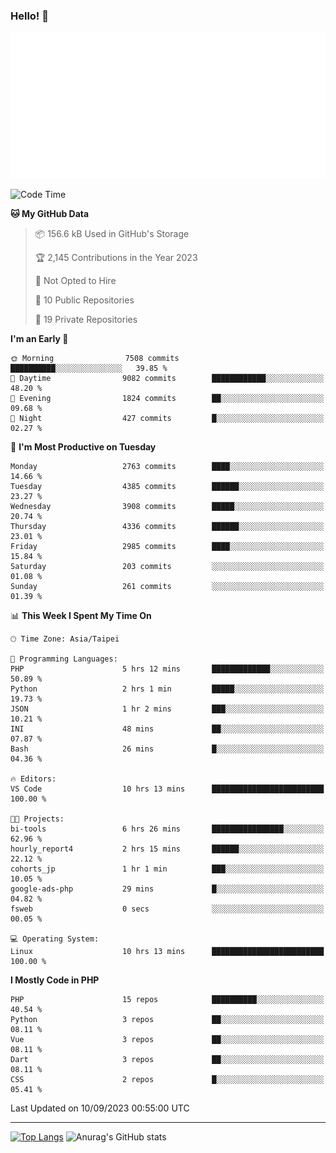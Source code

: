 ### Hello! 👋

![Metrics](/metrics.classic.svg)

<!--START_SECTION:waka-->
![Code Time](http://img.shields.io/badge/Code%20Time-608%20hrs%203%20mins-blue)

**🐱 My GitHub Data** 

> 📦 156.6 kB Used in GitHub's Storage 
 > 
> 🏆 2,145 Contributions in the Year 2023
 > 
> 🚫 Not Opted to Hire
 > 
> 📜 10 Public Repositories 
 > 
> 🔑 19 Private Repositories 
 > 
**I'm an Early 🐤** 

```text
🌞 Morning                7508 commits        ██████████░░░░░░░░░░░░░░░   39.85 % 
🌆 Daytime                9082 commits        ████████████░░░░░░░░░░░░░   48.20 % 
🌃 Evening                1824 commits        ██░░░░░░░░░░░░░░░░░░░░░░░   09.68 % 
🌙 Night                  427 commits         █░░░░░░░░░░░░░░░░░░░░░░░░   02.27 % 
```
📅 **I'm Most Productive on Tuesday** 

```text
Monday                   2763 commits        ████░░░░░░░░░░░░░░░░░░░░░   14.66 % 
Tuesday                  4385 commits        ██████░░░░░░░░░░░░░░░░░░░   23.27 % 
Wednesday                3908 commits        █████░░░░░░░░░░░░░░░░░░░░   20.74 % 
Thursday                 4336 commits        ██████░░░░░░░░░░░░░░░░░░░   23.01 % 
Friday                   2985 commits        ████░░░░░░░░░░░░░░░░░░░░░   15.84 % 
Saturday                 203 commits         ░░░░░░░░░░░░░░░░░░░░░░░░░   01.08 % 
Sunday                   261 commits         ░░░░░░░░░░░░░░░░░░░░░░░░░   01.39 % 
```


📊 **This Week I Spent My Time On** 

```text
🕑︎ Time Zone: Asia/Taipei

💬 Programming Languages: 
PHP                      5 hrs 12 mins       █████████████░░░░░░░░░░░░   50.89 % 
Python                   2 hrs 1 min         █████░░░░░░░░░░░░░░░░░░░░   19.73 % 
JSON                     1 hr 2 mins         ███░░░░░░░░░░░░░░░░░░░░░░   10.21 % 
INI                      48 mins             ██░░░░░░░░░░░░░░░░░░░░░░░   07.87 % 
Bash                     26 mins             █░░░░░░░░░░░░░░░░░░░░░░░░   04.36 % 

🔥 Editors: 
VS Code                  10 hrs 13 mins      █████████████████████████   100.00 % 

🐱‍💻 Projects: 
bi-tools                 6 hrs 26 mins       ████████████████░░░░░░░░░   62.96 % 
hourly_report4           2 hrs 15 mins       ██████░░░░░░░░░░░░░░░░░░░   22.12 % 
cohorts_jp               1 hr 1 min          ███░░░░░░░░░░░░░░░░░░░░░░   10.05 % 
google-ads-php           29 mins             █░░░░░░░░░░░░░░░░░░░░░░░░   04.82 % 
fsweb                    0 secs              ░░░░░░░░░░░░░░░░░░░░░░░░░   00.05 % 

💻 Operating System: 
Linux                    10 hrs 13 mins      █████████████████████████   100.00 % 
```

**I Mostly Code in PHP** 

```text
PHP                      15 repos            ██████████░░░░░░░░░░░░░░░   40.54 % 
Python                   3 repos             ██░░░░░░░░░░░░░░░░░░░░░░░   08.11 % 
Vue                      3 repos             ██░░░░░░░░░░░░░░░░░░░░░░░   08.11 % 
Dart                     3 repos             ██░░░░░░░░░░░░░░░░░░░░░░░   08.11 % 
CSS                      2 repos             █░░░░░░░░░░░░░░░░░░░░░░░░   05.41 % 
```




 Last Updated on 10/09/2023 00:55:00 UTC
<!--END_SECTION:waka-->

<hr>

<span style="display:inline-block">[![Top Langs](https://github-readme-stats.vercel.app/api/top-langs/?username=maureendadap&layout=compact&theme=transparent)](https://github.com/anuraghazra/github-readme-stats)</span>
<span style="display:inline-block">![Anurag's GitHub stats](https://github-readme-stats.vercel.app/api?username=maureendadap&show_icons=true&theme=transparent&count_private=true)</span>

<!--
**MaureenDadap/maureendadap** is a ✨ _special_ ✨ repository because its `README.md` (this file) appears on your GitHub profile.

Here are some ideas to get you started:

- 🔭 I’m currently working on ...
- 🌱 I’m currently learning ...
- 👯 I’m looking to collaborate on ...
- 🤔 I’m looking for help with ...
- 💬 Ask me about ...
- 📫 How to reach me: ...
- 😄 Pronouns: ...
- ⚡ Fun fact: ...
-->
